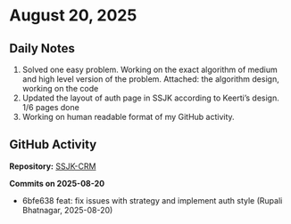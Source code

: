 ﻿# August 20, 2025

## Daily Notes

1. Solved one easy problem. Working on the exact algorithm of medium and high level version of the problem. Attached: the algorithm design, working on the code 
2. ⁠Updated the layout of auth page in SSJK according to Keerti’s design. 1/6 pages done
3. ⁠Working on human readable format of my GitHub activity.

## GitHub Activity

**Repository:** [SSJK-CRM](https://github.com/Rupali59/SSJK-CRM)

**Commits on 2025-08-20**
- 6bfe638 feat: fix issues with strategy and implement auth style (Rupali Bhatnagar, 2025-08-20)

